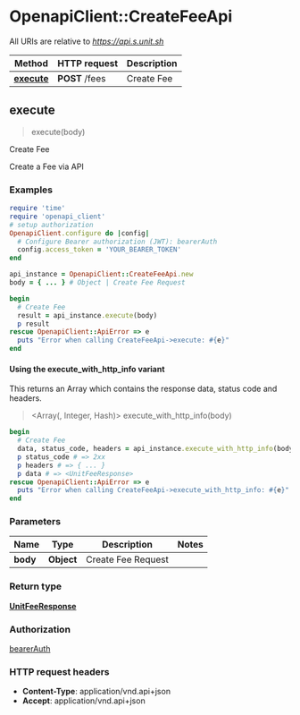 # OpenapiClient::CreateFeeApi

All URIs are relative to *https://api.s.unit.sh*

| Method | HTTP request | Description |
| ------ | ------------ | ----------- |
| [**execute**](CreateFeeApi.md#execute) | **POST** /fees | Create Fee |


## execute

> <UnitFeeResponse> execute(body)

Create Fee

Create a Fee via API 

### Examples

```ruby
require 'time'
require 'openapi_client'
# setup authorization
OpenapiClient.configure do |config|
  # Configure Bearer authorization (JWT): bearerAuth
  config.access_token = 'YOUR_BEARER_TOKEN'
end

api_instance = OpenapiClient::CreateFeeApi.new
body = { ... } # Object | Create Fee Request

begin
  # Create Fee
  result = api_instance.execute(body)
  p result
rescue OpenapiClient::ApiError => e
  puts "Error when calling CreateFeeApi->execute: #{e}"
end
```

#### Using the execute_with_http_info variant

This returns an Array which contains the response data, status code and headers.

> <Array(<UnitFeeResponse>, Integer, Hash)> execute_with_http_info(body)

```ruby
begin
  # Create Fee
  data, status_code, headers = api_instance.execute_with_http_info(body)
  p status_code # => 2xx
  p headers # => { ... }
  p data # => <UnitFeeResponse>
rescue OpenapiClient::ApiError => e
  puts "Error when calling CreateFeeApi->execute_with_http_info: #{e}"
end
```

### Parameters

| Name | Type | Description | Notes |
| ---- | ---- | ----------- | ----- |
| **body** | **Object** | Create Fee Request |  |

### Return type

[**UnitFeeResponse**](UnitFeeResponse.md)

### Authorization

[bearerAuth](../README.md#bearerAuth)

### HTTP request headers

- **Content-Type**: application/vnd.api+json
- **Accept**: application/vnd.api+json

